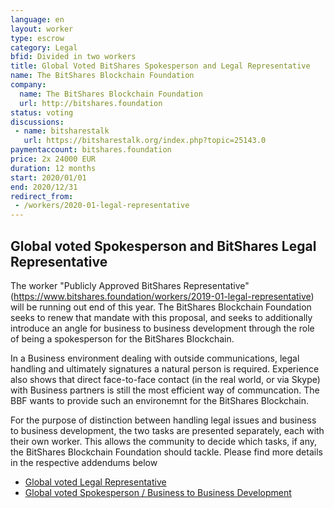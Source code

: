 ```yaml
---
language: en
layout: worker
type: escrow
category: Legal
bfid: Divided in two workers
title: Global Voted BitShares Spokesperson and Legal Representative
name: The BitShares Blockchain Foundation
company:
  name: The BitShares Blockchain Foundation
  url: http://bitshares.foundation
status: voting
discussions:
 - name: bitsharestalk
   url: https://bitsharestalk.org/index.php?topic=25143.0
paymentaccount: bitshares.foundation
price: 2x 24000 EUR
duration: 12 months
start: 2020/01/01
end: 2020/12/31
redirect_from:
 - /workers/2020-01-legal-representative
---
```


## Global voted Spokesperson and BitShares Legal Representative

The worker "Publicly Approved BitShares Representative"
(https://www.bitshares.foundation/workers/2019-01-legal-representative) will be running out
end of this year. The BitShares Blockchain Foundation seeks to renew that mandate with this proposal, and seeks
to additionally introduce an angle for business to business development through the role of being a spokesperson
for the BitShares Blockchain.

In a Business environment dealing with outside communications, legal handling and ultimately signatures a natural person
is required. Experience also shows that direct face-to-face contact (in the real world, or via Skype) with Business
partners is still the most efficient way of communcation. The BBF wants to provide such an environemnt for the
BitShares Blockchain.

For the purpose of distinction between handling legal issues and business to business development, the two tasks are presented separately, each with their own worker. This allows the community to decide which tasks, if any, the BitShares Blockchain Foundation should tackle. Please find more details in the respective addendums below

 - [Global voted Legal Representative](/workers/2020-01-bitshares-legal-representative)
 - [Global voted Spokesperson / Business to Business Development](/workers/2020-01-bitshares-spokesperson)
